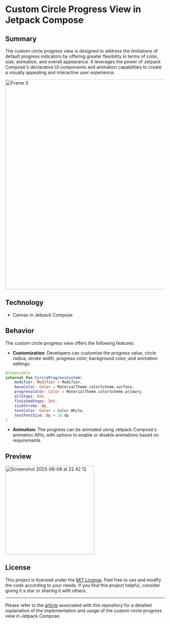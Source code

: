 
# Custom Circle Progress View in Jetpack Compose

## Summary

The custom circle progress view is designed to address the limitations of default progress indicators by offering greater flexibility in terms of color, size, animation, and overall appearance. It leverages the power of Jetpack Compose's declarative UI components and animation capabilities to create a visually appealing and interactive user experience.

<img width="663" alt="Frame 3" src="https://github.com/LuuNgocLan/custom-circle-progress-compose/assets/29207172/166e67c3-ea84-4fd9-9aeb-4827d1a2a1e9">

## Technology

- Canvas in Jetpack Compose
  
## Behavior

The custom circle progress view offers the following features:

- **Customization**: Developers can customize the progress value, circle radius, stroke width, progress color, background color, and animation settings.

```kotlin
@Composable
internal fun CircleProgressCustom(
    modifier: Modifier = Modifier,
    baseColor: Color = MaterialTheme.colorScheme.surface,
    progressColor: Color = MaterialTheme.colorScheme.primary,
    allSteps: Int,
    finishedSteps: Int,
    sizeStroke: Dp,
    textColor: Color = Color.White,
    textFontSize: Dp = 20.dp
)
```

- **Animation**: The progress can be animated using Jetpack Compose's animation APIs, with options to enable or disable animations based on requirements.

## Preview

<img width="280" alt="Screenshot 2023-08-08 at 22 42 12" src="https://github.com/LuuNgocLan/custom-circle-progress-compose/assets/29207172/b65108e6-94f9-4acb-8694-fb4d8e48fa90">

## License

This project is licensed under the [MIT License](LICENSE). Feel free to use and modify the code according to your needs. If you find this project helpful, consider giving it a star or sharing it with others.

---

Please refer to the [article](link-to-your-medium-article) associated with this repository for a detailed explanation of the implementation and usage of the custom circle progress view in Jetpack Compose.

